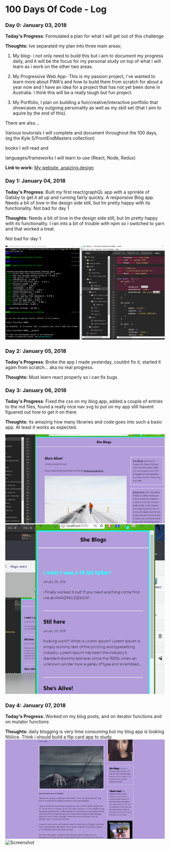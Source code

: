 # 100 Days Of Code - Log

### Day 0: January 03, 2018 

**Today's Progress**: Formulated a plan for what I will get out of this challenge

**Thoughts:** Ive separated my plan into three main areas; 

1. My blog- i not only need to build this but i aim to document my progress daily, and it will be the focus for my personal study on top of what i will learn as i work on the other two areas. 

2. My Progressive Web App- This is my passion project, i've wanted to learn more about PWA's and how to build them from scratch for about a year now and I have an idea for a project that has not yet been done in Australia. I think this will be a really tough but fun project. 

3. My Portfolio, I plan on building a fun/creative/interactive portfolio that showcases my outgoing personality as well as my skill set (that I aim to aquire by the end of this).

There are also... 

Various toutorials I will complete and document throughout the 100 days, (eg the Kyle S/FrontEndMasters collection)

books I will read and 

languages/frameworks I will learn to use (React, Node, Redux)

**Link to work:** [My website, anaizing.design](https://anaizing.design)


### Day 1: January 04, 2018 

**Today's Progress**: Built my first react/graphQL app with a sprinkle of Gatsby to get it all up and running fairly quickly. A responsive Blog app.
Needs a bit of love in the design side still, but Im pretty happy with its functionality.
Not bad for day 1

**Thoughts:** Needs a bit of love in the design side still, but Im pretty happy with its functionality. I ran into a bit of trouble with npm so i switched to yarn and that worked a treat. 

Not bad for day 1


![Screenshot](blog-react.png)

### Day 2: January 05, 2018 

**Today's Progress**: Broke the app I made yesterday, couldnt fix it, started it again from scratch... aka no real progress.

**Thoughts:** Must learn react properly so i can fix bugs


### Day 3: January 06, 2018 

**Today's Progress**: Fixed the css on my blog app, added a couple of entries to the md files, found a really nice nav svg to put on my app still havent figuered out how to get it on there

**Thoughts:** its amazing how many libraries and code goes into such a basic app. At least it works as expected.

![Screenshot](blog1.png)
![Screenshot](blog2.png)

### Day 4: January 07, 2018 

**Today's Progress**: Worked on my blog posts, and on iterator functions and on mutator functions

**Thoughts:** daily blogging is very time consuming but my blog app is looking Niiiiice. Think i should build a flip card app to study.
![Screenshot](day1.png)
![Screenshot](day2.png)
